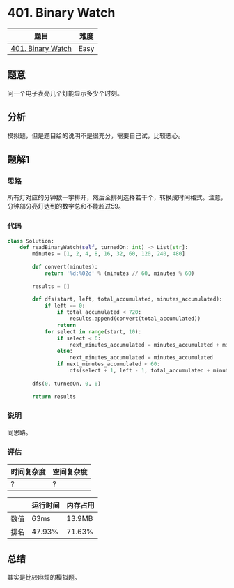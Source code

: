 # 401. Binary Watch

| 题目 | 难度 |
| ---- | ---- |
| [401. Binary Watch](https://leetcode.com/problems/binary-watch/) | Easy |

## 题意

问一个电子表亮几个灯能显示多少个时刻。

## 分析

模拟题，但是题目给的说明不是很充分，需要自己试，比较恶心。

## 题解1

### 思路

所有灯对应的分钟数一字排开，然后全排列选择若干个，转换成时间格式。注意，分钟部分亮灯达到的数字总和不能超过59。

### 代码

```python
class Solution:
    def readBinaryWatch(self, turnedOn: int) -> List[str]:
        minutes = [1, 2, 4, 8, 16, 32, 60, 120, 240, 480]
        
        def convert(minutes):
            return '%d:%02d' % (minutes // 60, minutes % 60)
        
        results = []
        
        def dfs(start, left, total_accumulated, minutes_accumulated):
            if left == 0:
                if total_accumulated < 720:
                    results.append(convert(total_accumulated))
                return
            for select in range(start, 10):
                if select < 6:
                    next_minutes_accumulated = minutes_accumulated + minutes[select]
                else:
                    next_minutes_accumulated = minutes_accumulated
                if next_minutes_accumulated < 60:
                    dfs(select + 1, left - 1, total_accumulated + minutes[select], next_minutes_accumulated)
        
        dfs(0, turnedOn, 0, 0)
        
        return results
```

### 说明

同思路。

### 评估

| 时间复杂度 | 空间复杂度 |
| ---- | ---- |
| ? | ? |

| | 运行时间 | 内存占用 |
| ---- | ---- | ---- |
| 数值 | 63ms | 13.9MB |
| 排名 | 47.93% | 71.63% |

## 总结

其实是比较麻烦的模拟题。
